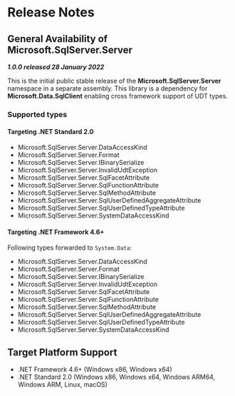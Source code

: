 # Release Notes

## General Availability of Microsoft.SqlServer.Server

_**1.0.0 released 28 January 2022**_

This is the initial public stable release of the **Microsoft.SqlServer.Server** namespace in a separate assembly. This library is a dependency for **Microsoft.Data.SqlClient** enabling cross framework support of UDT types.

### Supported types

#### Targeting .NET Standard 2.0

- Microsoft.SqlServer.Server.DataAccessKind
- Microsoft.SqlServer.Server.Format
- Microsoft.SqlServer.Server.IBinarySerialize
- Microsoft.SqlServer.Server.InvalidUdtException
- Microsoft.SqlServer.Server.SqlFacetAttribute
- Microsoft.SqlServer.Server.SqlFunctionAttribute
- Microsoft.SqlServer.Server.SqlMethodAttribute
- Microsoft.SqlServer.Server.SqlUserDefinedAggregateAttribute
- Microsoft.SqlServer.Server.SqlUserDefinedTypeAttribute
- Microsoft.SqlServer.Server.SystemDataAccessKind

#### Targeting .NET Framework 4.6+

Following types forwarded to `System.Data`:

- Microsoft.SqlServer.Server.DataAccessKind
- Microsoft.SqlServer.Server.Format
- Microsoft.SqlServer.Server.IBinarySerialize
- Microsoft.SqlServer.Server.InvalidUdtException
- Microsoft.SqlServer.Server.SqlFacetAttribute
- Microsoft.SqlServer.Server.SqlFunctionAttribute
- Microsoft.SqlServer.Server.SqlMethodAttribute
- Microsoft.SqlServer.Server.SqlUserDefinedAggregateAttribute
- Microsoft.SqlServer.Server.SqlUserDefinedTypeAttribute
- Microsoft.SqlServer.Server.SystemDataAccessKind

## Target Platform Support

- .NET Framework 4.6+ (Windows x86, Windows x64)
- .NET Standard 2.0 (Windows x86, Windows x64, Windows ARM64, Windows ARM, Linux, macOS)
